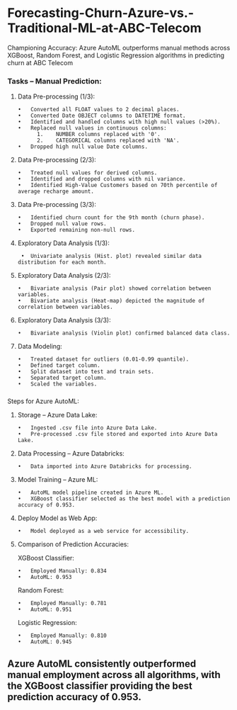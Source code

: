 # Forecasting-Churn-Azure-vs.-Traditional-ML-at-ABC-Telecom
Championing Accuracy: Azure AutoML outperforms manual methods across XGBoost, Random Forest, and Logistic Regression algorithms in predicting churn at ABC Telecom

### Tasks – Manual Prediction:
1.	Data Pre-processing (1/3):

        •	Converted all FLOAT values to 2 decimal places.
        •	Converted Date OBJECT columns to DATETIME format.
        •	Identified and handled columns with high null values (>20%).
        •	Replaced null values in continuous columns:
              1.	NUMBER columns replaced with '0'.
              2.	CATEGORICAL columns replaced with 'NA'.
        •	Dropped high null value Date columns.

2.	Data Pre-processing (2/3):
        
        •	Treated null values for derived columns.
        •	Identified and dropped columns with nil variance.
        •	Identified High-Value Customers based on 70th percentile of average recharge amount.

3.	Data Pre-processing (3/3):

        •	Identified churn count for the 9th month (churn phase).
        •	Dropped null value rows.
        •	Exported remaining non-null rows.

4.	Exploratory Data Analysis (1/3):

         •	Univariate analysis (Hist. plot) revealed similar data distribution for each month.

5.	Exploratory Data Analysis (2/3):
      
        •	Bivariate analysis (Pair plot) showed correlation between variables.
        •	Bivariate analysis (Heat-map) depicted the magnitude of correlation between variables.

6.	Exploratory Data Analysis (3/3):

        •	Bivariate analysis (Violin plot) confirmed balanced data class.


7.	Data Modeling:
        
        •	Treated dataset for outliers (0.01-0.99 quantile).
        •	Defined target column.
        •	Split dataset into test and train sets.
        •	Separated target column.
        •	Scaled the variables.

### 
Steps for Azure AutoML:

1.	Storage – Azure Data Lake:

        •	Ingested .csv file into Azure Data Lake.
        •	Pre-processed .csv file stored and exported into Azure Data Lake.

2.	Data Processing – Azure Databricks:

        •	Data imported into Azure Databricks for processing.

3.	Model Training – Azure ML:

        •	AutoML model pipeline created in Azure ML.
        •	XGBoost classifier selected as the best model with a prediction accuracy of 0.953.

4.	Deploy Model as Web App:

        •	Model deployed as a web service for accessibility.

5.	Comparison of Prediction Accuracies:

	XGBoost Classifier:

        •	Employed Manually: 0.834
        •	AutoML: 0.953

	Random Forest:

        •	Employed Manually: 0.781
        •	AutoML: 0.951

	Logistic Regression:

        •	Employed Manually: 0.810
        •	AutoML: 0.945

## Azure AutoML consistently outperformed manual employment across all algorithms, with the XGBoost classifier providing the best prediction accuracy of 0.953.



###
